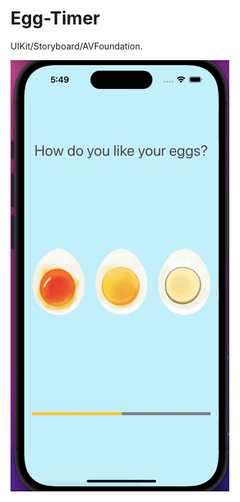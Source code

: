 # Egg-Timer

UIKit/Storyboard/AVFoundation.

![Egg-Timer](https://github.com/ek-zhitnikov/EKZhitnikov/blob/f130165c1645e73daf1b1e59958828516342dd94/Video/EggTimer.gif)

